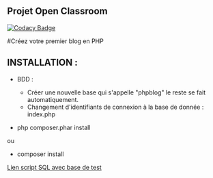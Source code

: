 ﻿## Projet Open Classroom 

[![Codacy Badge](https://api.codacy.com/project/badge/Grade/a9c379c6a08b4ced81cfa3c1824adb1f)](https://app.codacy.com/app/platreth/php-blog?utm_source=github.com&utm_medium=referral&utm_content=platreth/php-blog&utm_campaign=Badge_Grade_Dashboard)

#Créez votre premier blog en PHP

## INSTALLATION :

- BDD : 
	- Créer une nouvelle base qui s'appelle "phpblog" le reste se fait automatiquement.
	- Changement d'identifiants de connexion à la base de donnée : index.php 

- php composer.phar install

ou 

- composer install

[Lien script SQL avec base de test](http://phpblog.commerce-lille.com/sql.txt)




